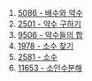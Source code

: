 1. <a href="https://www.acmicpc.net/problem/5086" target="_blank">5086 - 배수와 약수</a>
2. <a href="" target="_blank">2501 - 약수 구하기</a>
3. <a href="" target="_blank">9506 - 약수들의 합</a>
4. <a href="" target="_blank">1978 - 소수 찾기</a>
5. <a href="" target="_blank">2581 - 소수</a>
6. <a href="" target="_blank">11653 - 소인수분해</a>
